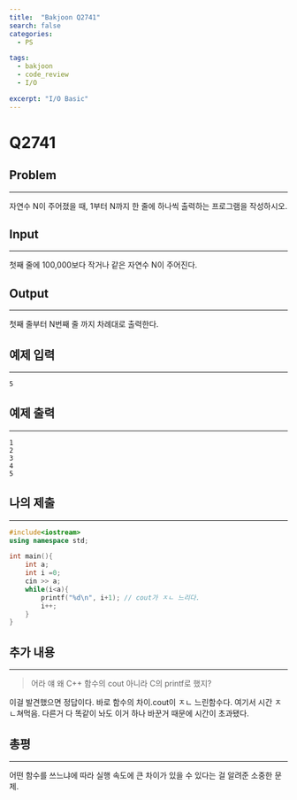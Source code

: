 ```yaml
---
title:  "Bakjoon Q2741"
search: false
categories: 
  - PS

tags:
  - bakjoon
  - code_review
  - I/O

excerpt: "I/O Basic"
---
```


# Q2741

## Problem
___
자연수 N이 주어졌을 때, 1부터 N까지 한 줄에 하나씩 출력하는 프로그램을 작성하시오.

## Input
___
첫째 줄에 100,000보다 작거나 같은 자연수 N이 주어진다.

## Output
___
첫째 줄부터 N번째 줄 까지 차례대로 출력한다.

## 예제 입력
___
```
5
```

## 예제 출력
___
```
1
2
3
4
5
```
## 나의 제출
___
```cpp
#include<iostream>
using namespace std;

int main(){
    int a;
    int i =0;
    cin >> a;
    while(i<a){
        printf("%d\n", i+1); // cout가 ㅈㄴ 느리다.
        i++;
    }
}
```

## 추가 내용
___
> 어라 얘 왜 C++ 함수의 cout 아니라 C의 printf로 했지? 

이걸 발견했으면 정답이다. 바로 함수의 차이.cout이 ㅈㄴ 느린함수다. 여기서 시간 ㅈㄴ쳐먹음. 다른거 다 똑같이 놔도 이거 하나 바꾼거 때문에 시간이 초과됐다.

## 총평
___
어떤 함수를 쓰느냐에 따라 실행 속도에 큰 차이가 있을 수 있다는 걸 알려준 소중한 문제.
